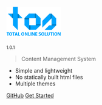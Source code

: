<!-- _coverpage.md -->

![logo](_media/logo.png)

<small>1.0.1</small>

> Content Management System

- Simple and lightweight
- No statically built html files
- Multiple themes

[GitHub](https://misratjannat.github.io/TOS-Documentation/)
[Get Started](#tos)


<!-- ![](_media/banner.jpg) -->